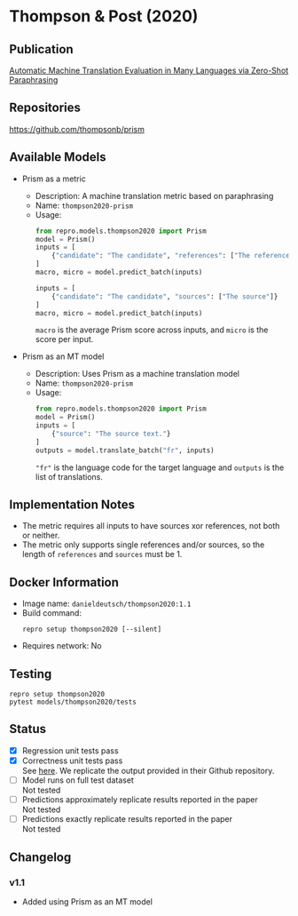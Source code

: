 # Thompson & Post (2020)

## Publication
[Automatic Machine Translation Evaluation in Many Languages via Zero-Shot Paraphrasing](https://arxiv.org/abs/2004.14564)

## Repositories
https://github.com/thompsonb/prism

## Available Models
- Prism as a metric
  - Description: A machine translation metric based on paraphrasing
  - Name: `thompson2020-prism`
  - Usage:
    ```python
    from repro.models.thompson2020 import Prism
    model = Prism()
    inputs = [
        {"candidate": "The candidate", "references": ["The reference"]}
    ]
    macro, micro = model.predict_batch(inputs)
    
    inputs = [
        {"candidate": "The candidate", "sources": ["The source"]}
    ]
    macro, micro = model.predict_batch(inputs)
    ```
    `macro` is the average Prism score across inputs, and `micro` is the score per input.
    
- Prism as an MT model
  - Description: Uses Prism as a machine translation model
  - Name: `thompson2020-prism`
  - Usage:
    ```python
    from repro.models.thompson2020 import Prism
    model = Prism()
    inputs = [
        {"source": "The source text."}
    ]
    outputs = model.translate_batch("fr", inputs)
    ```
    `"fr"` is the language code for the target language and `outputs` is the list of translations.

## Implementation Notes
- The metric requires all inputs to have sources xor references, not both or neither.
- The metric only supports single references and/or sources, so the length of `references` and `sources` must be 1.

## Docker Information
- Image name: `danieldeutsch/thompson2020:1.1`
- Build command:
  ```shell script
  repro setup thompson2020 [--silent]
  ```
- Requires network: No
  
## Testing
```shell script
repro setup thompson2020
pytest models/thompson2020/tests
```

## Status
- [x] Regression unit tests pass   
- [x] Correctness unit tests pass  
See [here](https://github.com/danieldeutsch/repro/actions/runs/1117854308).
We replicate the output provided in their Github repository.
- [ ] Model runs on full test dataset  
Not tested
- [ ] Predictions approximately replicate results reported in the paper  
Not tested
- [ ] Predictions exactly replicate results reported in the paper  
Not tested

## Changelog
### v1.1
- Added using Prism as an MT model
